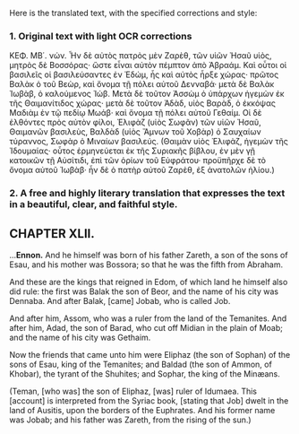 Here is the translated text, with the specified corrections and style:

### 1. Original text with light OCR corrections

ΚΕΦ. ΜΒ΄.
νών. Ἦν δὲ αὐτὸς πατρὸς μὲν Ζαρὲθ, τῶν υἱῶν Ἠσαῦ υἱὸς, μητρὸς δὲ Βοσσόρας· ὥστε εἶναι αὐτὸν πέμπτον ἀπὸ Ἀβραάμ. Καὶ οὗτοι οἱ βασιλεῖς οἱ βασιλεύσαντες ἐν Ἐδώμ, ἧς καὶ αὐτὸς ἦρξε χώρας· πρῶτος Βαλὰκ ὁ τοῦ Βεὼρ, καὶ ὄνομα τῇ πόλει αὐτοῦ Δενναβά· μετὰ δὲ Βαλὰκ Ἰωβὰβ, ὁ καλούμενος Ἰώβ. Μετὰ δὲ τοῦτον Ἀσσὼμ ὁ ὑπάρχων ἡγεμὼν ἐκ τῆς Θαιμανίτιδος χώρας· μετὰ δὲ τοῦτον Ἀδὰδ, υἱὸς Βαρὰδ, ὁ ἐκκόψας Μαδιὰμ ἐν τῷ πεδίῳ Μωάβ· καὶ ὄνομα τῇ πόλει αὐτοῦ Γεθαίμ. Οἱ δὲ ἐλθόντες πρὸς αὐτὸν φίλοι, Ἐλιφὰζ (υἱὸς Σωφᾶν) τῶν υἱῶν Ἠσαῦ, Θαιμανῶν βασιλεὺς, Βαλδὰδ (υἱὸς Ἄμνων τοῦ Χοβὰρ) ὁ Σαυχαίων τύραννος, Σωφὰρ ὁ Μιναίων βασιλεύς. (Θαιμὰν υἱὸς Ἐλιφὰζ, ἡγεμὼν τῆς Ἰδουμαίας· οὗτος ἑρμηνεύεται ἐκ τῆς Συριακῆς βίβλου, ἐν μὲν γῇ κατοικῶν τῇ Αὐσίτιδι, ἐπὶ τῶν ὁρίων τοῦ Εὐφράτου· προϋπῆρχε δὲ τὸ ὄνομα αὐτοῦ Ἰωβὰβ· ἦν δὲ ὁ πατὴρ αὐτοῦ Ζαρὲθ, ἐξ ἀνατολῶν ἡλίου.)

### 2. A free and highly literary translation that expresses the text in a beautiful, clear, and faithful style.

## CHAPTER XLII.

...**Ennon.** And he himself was born of his father Zareth, a son of the sons of Esau, and his mother was Bossora; so that he was the fifth from Abraham.

And these are the kings that reigned in Edom, of which land he himself also did rule: the first was Balak the son of Beor, and the name of his city was Dennaba. And after Balak, [came] Jobab, who is called Job.

And after him, Assom, who was a ruler from the land of the Temanites. And after him, Adad, the son of Barad, who cut off Midian in the plain of Moab; and the name of his city was Gethaim.

Now the friends that came unto him were Eliphaz (the son of Sophan) of the sons of Esau, king of the Temanites; and Baldad (the son of Ammon, of Khobar), the tyrant of the Shuhites; and Sophar, the king of the Minæans.

(Teman, [who was] the son of Eliphaz, [was] ruler of Idumaea. This [account] is interpreted from the Syriac book, [stating that Job] dwelt in the land of Ausitis, upon the borders of the Euphrates. And his former name was Jobab; and his father was Zareth, from the rising of the sun.)